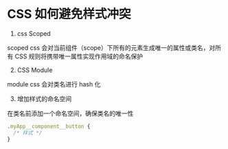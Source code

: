 # CSS 如何避免样式冲突

1. css Scoped

scoped css 会对当前组件（scope）下所有的元素生成唯一的属性或类名，对所有 CSS 规则将携带唯一属性实现作用域的命名保护

2. CSS Module

module css 会对类名进行 hash 化

3. 增加样式的命名空间

在类名前添加一个命名空间，确保类名的唯一性

```js
.myApp__component__button {
  /* 样式 */
}
```
